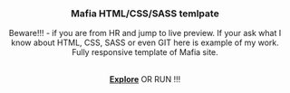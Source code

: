 <div align="center">
  <h3 align="center">Mafia HTML/CSS/SASS temlpate</h3>

  <p align="center">
    Beware!!! - if you are from HR and jump to live preview.
    If your ask what I know about HTML, CSS, SASS or even GIT here is example of my work. Fully responsive template of Mafia site.
  </p>
    <p align="center">
        <br />
        <a href="https://mafia4hr.netlify.app"><strong>Explore</strong></a>
        OR
        RUN !!!
    </p>
</div>
